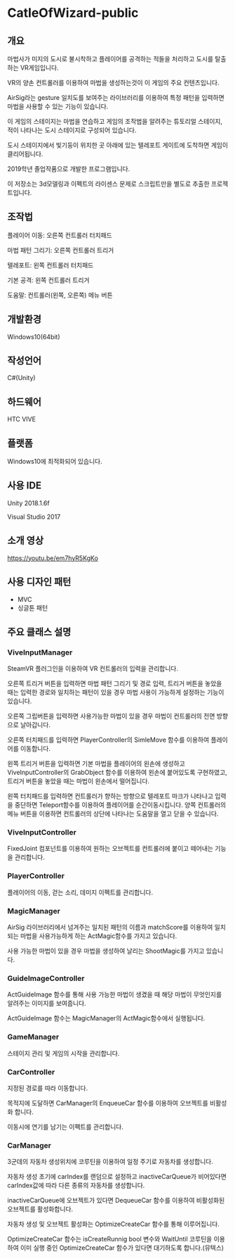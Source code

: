 # CatleOfWizard-public
## 개요
마법사가 미지의 도시로 불시착하고 플레이어를 공격하는 적들을 처리하고 도시를 탈출하는 VR게임입니다.

VR의 양손 컨트롤러를 이용하여 마법을 생성하는것이 이 게임의 주요 컨텐츠입니다.

AirSig라는 gesture 일치도를 보여주는 라이브러리를 이용하여 특정 패턴을 입력하면 마법을 사용할 수 있는 기능이 있습니다.

이 게임의 스테이지는 마법을 연습하고 게임의 조작법을 알려주는 튜토리얼 스테이지, 적이 나타나는 도시 스테이지로 구성되어 있습니다.

도시 스테이지에서 빛기둥이 위치한 곳 아래에 있는 텔레포트 게이트에 도착하면 게임이 클리어됩니다.

2019학년 졸업작품으로 개발한 프로그램입니다.

이 저장소는 3d모델링과 이펙트의 라이센스 문제로 스크립트만을 별도로 추출한 프로젝트입니다.

## 조작법
플레이어 이동: 오른쪽 컨트롤러 터치패드

마법 패턴 그리기: 오른쪽 컨트롤러 트리거

텔레포트: 왼쪽 컨트롤러 터치패드

기본 공격: 왼쪽 컨트롤러 트리거

도움말: 컨트롤러(왼쪽, 오른쪽) 메뉴 버튼

## 개발환경
Windows10(64bit)

## 작성언어
C#(Unity)

## 하드웨어
HTC VIVE

## 플랫폼
Windows10에 최적화되어 있습니다.

## 사용 IDE
Unity 2018.1.6f

Visual Studio 2017

## 소개 영상
<https://youtu.be/em7hyR5KgKo>

## 사용 디자인 패턴
- MVC
- 싱글톤 패턴

## 주요 클래스 설명
### ViveInputManager
SteamVR 플러그인을 이용하여 VR 컨트롤러의 입력을 관리합니다.

오른쪽 트리거 버튼을 입력하면 마법 패턴 그리기 및 경로 입력, 트리거 버튼을 놓았을 때는 입력한 경로와 일치하는 패턴이 있을 경우 마법 사용이 가능하게 설정하는 기능이 있습니다.

오른쪽 그립버튼을 입력하면 사용가능한 마법이 있을 경우 마법이 컨트롤러의 전면 방향으로 날아갑니다.

오른쪽 터치패드를 입력하면 PlayerController의 SimleMove 함수를 이용하여 플레이어를 이동합니다.

왼쪽 트리거 버튼을 입력하면 기본 마법을 플레이어의 왼손에 생성하고 ViveInputController의 GrabObject 함수를 이용하여 왼손에 붙어있도록 구현하였고, 트리거 버튼을 놓았을 때는 마법이 왼손에서 떨어집니다.

왼쪽 터치패드를 입력하면 컨트롤러가 향하는 방향으로 텔레포트 마크가 나타나고 입력을 중단하면 Teleport함수를 이용하여 플레이어를 순간이동시킵니다.
양쪽 컨트롤러의 메뉴 버튼을 이용하면 컨트롤러의 상단에 나타나는 도움말을 열고 닫을 수 있습니다.

### ViveInputController
FixedJoint 컴포넌트를 이용하여 원하는 오브젝트를 컨트롤러에 붙이고 떼어내는 기능을 관리합니다.

### PlayerController
플레이어의 이동, 걷는 소리, 데미지 이펙트를 관리합니다.

### MagicManager
AirSig 라이브러리에서 넘겨주는 일치된 패턴의 이름과 matchScore를 이용하여 일치되는 마법을 사용가능하게 하는 ActMagic함수를 가지고 있습니다.

사용 가능한 마법이 있을 경우 마법을 생성하여 날리는 ShootMagic를 가지고 있습니다.

### GuideImageController
ActGuideImage 함수를 통해 사용 가능한 마법이 생겼을 때 해당 마법이 무엇인지를 알려주는 이미지를 보여줍니다.

ActGuideImage 함수는 MagicManager의 ActMagic함수에서 실행됩니다.

### GameManager
스테이지 관리 및 게임의 시작을 관리합니다.

### CarController
지정된 경로를 따라 이동합니다.

목적지에 도달하면 CarManager의 EnqueueCar 함수를 이용하여 오브젝트를 비활성화 합니다.

이동시에 연기를 남기는 이펙트를 관리합니다.

### CarManager
3군데의 자동차 생성위치에 코루틴을 이용하여 일정 주기로 자동차를 생성합니다.

자동차 생성 초기에 carIndex를 랜덤으로 설정하고 inactiveCarQueue가 비어있다면 carIndex값에 따라 다른 종류의 자동차를 생성합니다.

inactiveCarQueue에 오브젝트가 있다면 DequeueCar 함수를 이용하여 비활성화된 오브젝트를 활성화합니다.

자동차 생성 및 오브젝트 활성화는 OptimizeCreateCar 함수를 통해 이루어집니다.

OptimizeCreateCar 함수는 isCreateRunnig bool 변수와 WaitUntil 코루틴을 이용하여 이미 실행 중인 OptimizeCreateCar 함수가 있다면 대기하도록 합니다.(뮤텍스)
